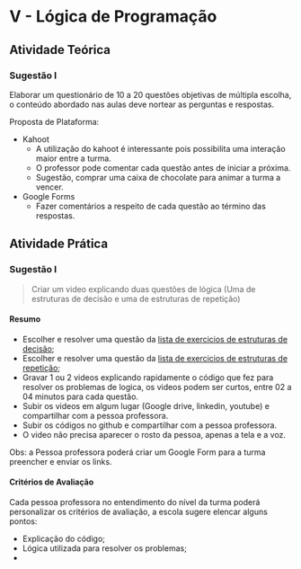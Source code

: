 # V - Lógica de Programação

## Atividade Teórica

### Sugestão I

Elaborar um questionário de 10 a 20 questões objetivas de múltipla escolha, o conteúdo abordado nas aulas deve nortear as perguntas e respostas.

Proposta de Plataforma:
- Kahoot
	- A utilização do kahoot é interessante pois possibilita uma interação maior entre a turma.
	- O professor pode comentar cada questão antes de iniciar a próxima.
	- Sugestão, comprar uma caixa de chocolate para animar a turma a vencer.
- Google Forms
	- Fazer comentários a respeito de cada questão ao término das respostas.

## Atividade Prática

### Sugestão I

> Criar um video explicando duas questões de lógica (Uma de estruturas de decisão e uma de estruturas de repetição)

#### Resumo
- Escolher e resolver uma questão da [lista de exercicios de estruturas de decisão](/Modulo_II/V-Logica/listas/decisao.pdf);
- Escolher e resolver uma questão da [lista de exercicios de estruturas de repetição](/Modulo_II/V-Logica/listas/repeticao.pdf); 
- Gravar 1 ou 2 videos explicando rapidamente o código que fez para resolver os problemas de logica, os videos podem ser curtos, entre 02 a 04 minutos para cada questão.
- Subir os videos em algum lugar (Google drive, linkedin, youtube) e compartilhar com a pessoa professora.
- Subir os códigos no github e compartilhar com a pessoa professora.
- O video não precisa aparecer o rosto da pessoa, apenas a tela e a voz.

Obs: a Pessoa professora poderá criar um Google Form para a turma preencher e enviar os links.

#### Critérios de Avaliação
Cada pessoa professora no entendimento do nível da turma poderá personalizar os critérios de avaliação, a escola sugere elencar alguns pontos:
- Explicação do código;
- Lógica utilizada para resolver os problemas;
- 
